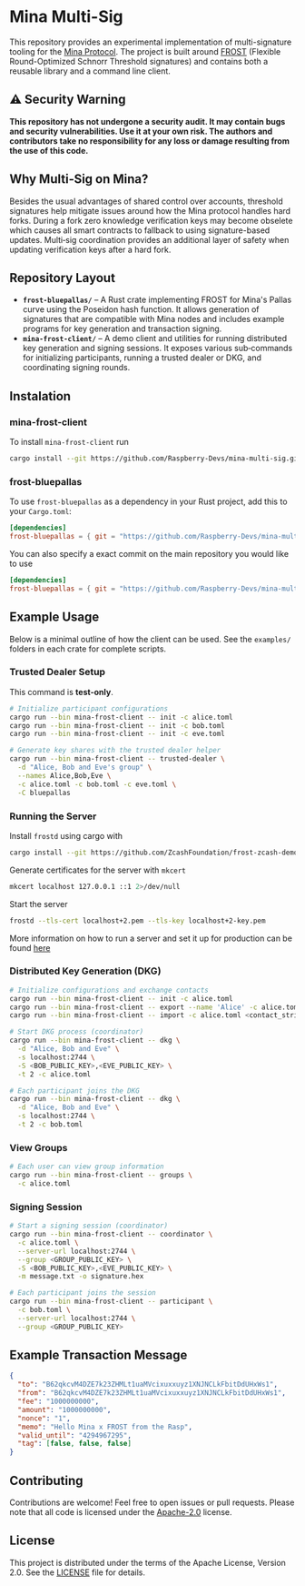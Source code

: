 # Mina Multi-Sig

This repository provides an experimental implementation of multi-signature tooling for the [Mina Protocol](https://minaprotocol.com/). The project is built around [FROST](https://github.com/cfrg/draft-irtf-cfrg-frost) (Flexible Round-Optimized Schnorr Threshold signatures) and contains both a reusable library and a command line client.

## ⚠️ Security Warning

**This repository has not undergone a security audit. It may contain bugs and security vulnerabilities. Use it at your own risk. The authors and contributors take no responsibility for any loss or damage resulting from the use of this code.**

## Why Multi‑Sig on Mina?

Besides the usual advantages of shared control over accounts, threshold signatures help mitigate issues around how the Mina protocol handles hard forks. During a fork zero knowledge verification keys may become obselete which causes all smart contracts to fallback to using signature-based updates. Multi‑sig coordination provides an additional layer of safety when updating verification keys after a hard fork.

## Repository Layout

- **`frost-bluepallas/`** – A Rust crate implementing FROST for Mina's Pallas curve using the Poseidon hash function. It allows generation of signatures that are compatible with Mina nodes and includes example programs for key generation and transaction signing.
- **`mina-frost-client/`** – A demo client and utilities for running distributed key generation and signing sessions. It exposes various sub‑commands for initializing participants, running a trusted dealer or DKG, and coordinating signing rounds.

## Instalation
### mina-frost-client
To install `mina-frost-client` run
```bash
cargo install --git https://github.com/Raspberry-Devs/mina-multi-sig.git --locked mina-frost-client
```

### frost-bluepallas
To use `frost-bluepallas` as a dependency in your Rust project, add this to your `Cargo.toml`:

```toml
[dependencies]
frost-bluepallas = { git = "https://github.com/Raspberry-Devs/mina-multi-sig.git" }
```

You can also specify a exact commit on the main repository you would like to use
```toml
[dependencies]
frost-bluepallas = { git = "https://github.com/Raspberry-Devs/mina-multi-sig.git", rev = "commit_hash" }
```

## Example Usage

Below is a minimal outline of how the client can be used. See the `examples/` folders in each crate for complete scripts.

### Trusted Dealer Setup

This command is **test-only**.

```bash
# Initialize participant configurations
cargo run --bin mina-frost-client -- init -c alice.toml
cargo run --bin mina-frost-client -- init -c bob.toml
cargo run --bin mina-frost-client -- init -c eve.toml

# Generate key shares with the trusted dealer helper
cargo run --bin mina-frost-client -- trusted-dealer \
  -d "Alice, Bob and Eve's group" \
  --names Alice,Bob,Eve \
  -c alice.toml -c bob.toml -c eve.toml \
  -C bluepallas
```

### Running the Server

Install `frostd` using cargo with

```bash
cargo install --git https://github.com/ZcashFoundation/frost-zcash-demo.git --locked frostd
```

Generate certificates for the server with `mkcert`

```bash
mkcert localhost 127.0.0.1 ::1 2>/dev/null
```

Start the server

```bash
frostd --tls-cert localhost+2.pem --tls-key localhost+2-key.pem
```

More information on how to run a server and set it up for production can be found [here](https://frost.zfnd.org/zcash/server.html)

### Distributed Key Generation (DKG)

```bash
# Initialize configurations and exchange contacts
cargo run --bin mina-frost-client -- init -c alice.toml
cargo run --bin mina-frost-client -- export --name 'Alice' -c alice.toml
cargo run --bin mina-frost-client -- import -c alice.toml <contact_string>

# Start DKG process (coordinator)
cargo run --bin mina-frost-client -- dkg \
  -d "Alice, Bob and Eve" \
  -s localhost:2744 \
  -S <BOB_PUBLIC_KEY>,<EVE_PUBLIC_KEY> \
  -t 2 -c alice.toml

# Each participant joins the DKG
cargo run --bin mina-frost-client -- dkg \
  -d "Alice, Bob and Eve" \
  -s localhost:2744 \
  -t 2 -c bob.toml
```

### View Groups

```bash
# Each user can view group information
cargo run --bin mina-frost-client -- groups \
  -c alice.toml
```

### Signing Session

```bash
# Start a signing session (coordinator)
cargo run --bin mina-frost-client -- coordinator \
  -c alice.toml \
  --server-url localhost:2744 \
  --group <GROUP_PUBLIC_KEY> \
  -S <BOB_PUBLIC_KEY>,<EVE_PUBLIC_KEY> \
  -m message.txt -o signature.hex

# Each participant joins the session
cargo run --bin mina-frost-client -- participant \
  -c bob.toml \
  --server-url localhost:2744 \
  --group <GROUP_PUBLIC_KEY>
```

## Example Transaction Message

```json
{
  "to": "B62qkcvM4DZE7k23ZHMLt1uaMVcixuxxuyz1XNJNCLkFbitDdUHxWs1",
  "from": "B62qkcvM4DZE7k23ZHMLt1uaMVcixuxxuyz1XNJNCLkFbitDdUHxWs1",
  "fee": "1000000000",
  "amount": "1000000000",
  "nonce": "1",
  "memo": "Hello Mina x FROST from the Rasp",
  "valid_until": "4294967295",
  "tag": [false, false, false]
}
```

## Contributing

Contributions are welcome! Feel free to open issues or pull requests. Please note that all code is licensed under the [Apache-2.0](LICENSE) license.

## License

This project is distributed under the terms of the Apache License, Version 2.0. See the [LICENSE](LICENSE) file for details.
